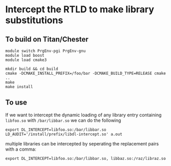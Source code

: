 # Intercept the RTLD to make library substitutions

## To build on Titan/Chester
```
module switch PrgEnv-pgi PrgEnv-gnu
module load boost
module load cmake3

mkdir build && cd build
cmake -DCMAKE_INSTALL_PREFIX=/foo/bar -DCMAKE_BUILD_TYPE=RELEASE cmake ..
make
make install
```

## To use
If we want to intercept the dynamic loading of any library entry containing `libfoo.so` with `/bar/libbar.so` we can do the following
```
export DL_INTERCEPT=libfoo.so:/bar/libbar.so
LD_AUDIT='/install/prefix/libdl-intercept.so' a.out
```
multiple libraries can be intercepted by seperating the replacement pairs with a comma:
```
export DL_INTERCEPT=libfoo.so:/bar/libbar.so, libbaz.so:/raz/libraz.so
```
